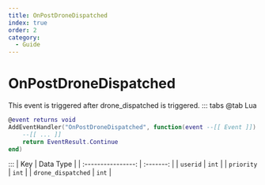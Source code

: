 ```yaml
---
title: OnPostDroneDispatched
index: true
order: 2
category:
  - Guide
---
```


# OnPostDroneDispatched
This event is triggered after drone_dispatched is triggered.
::: tabs
@tab Lua
```lua
@event returns void
AddEventHandler("OnPostDroneDispatched", function(event --[[ Event ]])
    --[[ ... ]]
    return EventResult.Continue
end)
```

:::
|         Key        | Data Type |
| :----------------: | :-------: |
|      `userid`      |   `int`   |
|     `priority`     |   `int`   |
| `drone_dispatched` |   `int`   |
